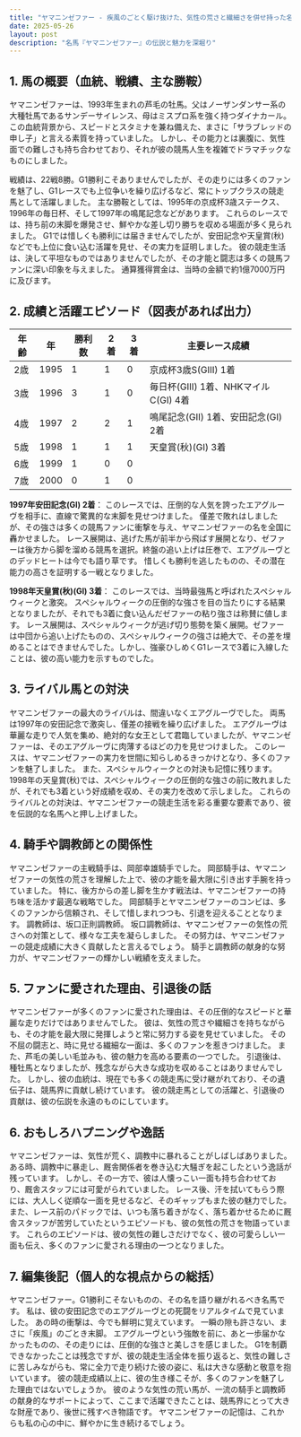 ```yaml
---
title: "ヤマニンゼファー - 疾風のごとく駆け抜けた、気性の荒さと繊細さを併せ持った名馬"
date: 2025-05-26
layout: post
description: "名馬『ヤマニンゼファー』の伝説と魅力を深堀り"
---
```


## 1. 馬の概要（血統、戦績、主な勝鞍）

ヤマニンゼファーは、1993年生まれの芦毛の牡馬。父はノーザンダンサー系の大種牡馬であるサンデーサイレンス、母はミスプロ系を強く持つダイナカール。この血統背景から、スピードとスタミナを兼ね備えた、まさに「サラブレッドの申し子」と言える素質を持っていました。  しかし、その能力とは裏腹に、気性面での難しさも持ち合わせており、それが彼の競馬人生を複雑でドラマチックなものにしました。

戦績は、22戦8勝。G1勝利こそありませんでしたが、その走りには多くのファンを魅了し、G1レースでも上位争いを繰り広げるなど、常にトップクラスの競走馬として活躍しました。  主な勝鞍としては、1995年の京成杯3歳ステークス、1996年の毎日杯、そして1997年の鳴尾記念などがあります。  これらのレースでは、持ち前の末脚を爆発させ、鮮やかな差し切り勝ちを収める場面が多く見られました。  G1では惜しくも勝利には届きませんでしたが、安田記念や天皇賞(秋)などでも上位に食い込む活躍を見せ、その実力を証明しました。  彼の競走生活は、決して平坦なものではありませんでしたが、その才能と闘志は多くの競馬ファンに深い印象を与えました。  通算獲得賞金は、当時の金額で約1億7000万円に及びます。


## 2. 成績と活躍エピソード（図表があれば出力）


| 年齢 | 年 | 勝利数 | 2着 | 3着 | 主要レース成績 |
|---|---|---|---|---|---|
| 2歳 | 1995 | 1 | 1 | 0 | 京成杯3歳S(GIII) 1着 |
| 3歳 | 1996 | 3 | 1 | 0 | 毎日杯(GIII) 1着、NHKマイルC(GI) 4着 |
| 4歳 | 1997 | 2 | 2 | 1 | 鳴尾記念(GII) 1着、安田記念(GI) 2着 |
| 5歳 | 1998 | 1 | 1 | 1 | 天皇賞(秋)(GI) 3着 |
| 6歳 | 1999 | 1 | 0 | 0 |  |
| 7歳 | 2000 | 0 | 1 | 0 |  |


**1997年安田記念(GI) 2着**：  このレースでは、圧倒的な人気を誇ったエアグルーヴを相手に、直線で驚異的な末脚を見せつけました。  僅差で敗れはしましたが、その強さは多くの競馬ファンに衝撃を与え、ヤマニンゼファーの名を全国に轟かせました。  レース展開は、逃げた馬が前半から飛ばす展開となり、ゼファーは後方から脚を溜める競馬を選択。終盤の追い上げは圧巻で、エアグルーヴとのデッドヒートは今でも語り草です。  惜しくも勝利を逃したものの、その潜在能力の高さを証明する一戦となりました。

**1998年天皇賞(秋)(GI) 3着**：  このレースでは、当時最強馬と呼ばれたスペシャルウィークと激突。  スペシャルウィークの圧倒的な強さを目の当たりにする結果となりましたが、それでも3着に食い込んだゼファーの粘り強さは称賛に値します。  レース展開は、スペシャルウィークが逃げ切り態勢を築く展開。ゼファーは中団から追い上げたものの、スペシャルウィークの強さは絶大で、その差を埋めることはできませんでした。しかし、強豪ひしめくG1レースで3着に入線したことは、彼の高い能力を示すものでした。


## 3. ライバル馬との対決

ヤマニンゼファーの最大のライバルは、間違いなくエアグルーヴでした。  両馬は1997年の安田記念で激突し、僅差の接戦を繰り広げました。  エアグルーヴは華麗な走りで人気を集め、絶対的な女王として君臨していましたが、ヤマニンゼファーは、そのエアグルーヴに肉薄するほどの力を見せつけました。  このレースは、ヤマニンゼファーの実力を世間に知らしめるきっかけとなり、多くのファンを魅了しました。  また、スペシャルウィークとの対決も記憶に残ります。  1998年の天皇賞(秋)では、スペシャルウィークの圧倒的な強さの前に敗れましたが、それでも3着という好成績を収め、その実力を改めて示しました。  これらのライバルとの対決は、ヤマニンゼファーの競走生活を彩る重要な要素であり、彼を伝説的な名馬へと押し上げました。


## 4. 騎手や調教師との関係性

ヤマニンゼファーの主戦騎手は、岡部幸雄騎手でした。  岡部騎手は、ヤマニンゼファーの気性の荒さを理解した上で、彼の才能を最大限に引き出す手腕を持っていました。  特に、後方からの差し脚を生かす戦法は、ヤマニンゼファーの持ち味を活かす最適な戦略でした。  岡部騎手とヤマニンゼファーのコンビは、多くのファンから信頼され、そして惜しまれつつも、引退を迎えることとなります。  調教師は、坂口正則調教師。  坂口調教師は、ヤマニンゼファーの気性の荒さへの対策として、様々な工夫を凝らしました。  その努力は、ヤマニンゼファーの競走成績に大きく貢献したと言えるでしょう。  騎手と調教師の献身的な努力が、ヤマニンゼファーの輝かしい戦績を支えました。


## 5. ファンに愛された理由、引退後の話

ヤマニンゼファーが多くのファンに愛された理由は、その圧倒的なスピードと華麗な走りだけではありませんでした。  彼は、気性の荒さや繊細さを持ちながらも、その才能を最大限に発揮しようと常に努力する姿を見せていました。  その不屈の闘志と、時に見せる繊細な一面は、多くのファンを惹きつけました。  また、芦毛の美しい毛並みも、彼の魅力を高める要素の一つでした。  引退後は、種牡馬となりましたが、残念ながら大きな成功を収めることはありませんでした。  しかし、彼の血統は、現在でも多くの競走馬に受け継がれており、その遺伝子は、競馬界に貢献し続けています。  彼の競走馬としての活躍と、引退後の貢献は、彼の伝説を永遠のものにしています。


## 6. おもしろハプニングや逸話

ヤマニンゼファーは、気性が荒く、調教中に暴れることがしばしばありました。  ある時、調教中に暴走し、厩舎関係者を巻き込む大騒ぎを起こしたという逸話が残っています。  しかし、その一方で、彼は人懐っこい一面も持ち合わせており、厩舎スタッフには可愛がられていました。  レース後、汗を拭いてもらう際には、大人しく従順な一面を見せるなど、そのギャップもまた彼の魅力でした。  また、レース前のパドックでは、いつも落ち着きがなく、落ち着かせるために厩舎スタッフが苦労していたというエピソードも、彼の気性の荒さを物語っています。  これらのエピソードは、彼の気性の難しさだけでなく、彼の可愛らしい一面も伝え、多くのファンに愛される理由の一つとなりました。


## 7. 編集後記（個人的な視点からの総括）

ヤマニンゼファー。G1勝利こそないものの、その名を語り継がれるべき名馬です。  私は、彼の安田記念でのエアグルーヴとの死闘をリアルタイムで見ていました。  あの時の衝撃は、今でも鮮明に覚えています。  一瞬の隙も許さない、まさに「疾風」のごとき末脚。  エアグルーヴという強敵を前に、あと一歩届かなかったものの、その走りには、圧倒的な強さと美しさを感じました。  G1を制覇できなかったことは残念ですが、彼の競走生活全体を振り返ると、気性の難しさに苦しみながらも、常に全力で走り続けた彼の姿に、私は大きな感動と敬意を抱いています。  彼の競走成績以上に、彼の生き様こそが、多くのファンを魅了した理由ではないでしょうか。  彼のような気性の荒い馬が、一流の騎手と調教師の献身的なサポートによって、ここまで活躍できたことは、競馬界にとって大きな財産であり、後世に残すべき物語です。  ヤマニンゼファーの記憶は、これからも私の心の中に、鮮やかに生き続けるでしょう。
